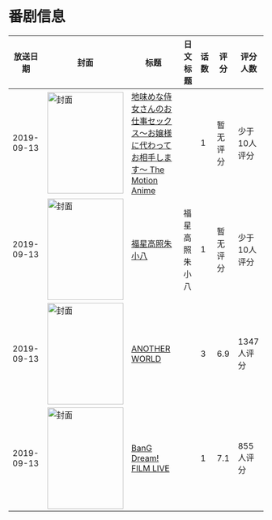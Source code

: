 # 番剧信息

|放送日期|封面|标题|日文标题|话数|评分|评分人数|
|---|---|---|---|---|---|---|
|2019-09-13|<img src="https://bangumi.tv/img/no_icon_subject.png" alt="封面" style="width:150px;height:200px;object-fit:cover;">|[地味めな侍女さんのお仕事セックス～お嬢様に代わってお相手します～ The Motion Anime](https://bangumi.tv/subject/345884)||1|暂无评分|少于10人评分|
|2019-09-13|<img src="https://lain.bgm.tv/pic/cover/c/a2/b7/292966_7d641.jpg" alt="封面" style="width:150px;height:200px;object-fit:cover;">|[福星高照朱小八](https://bangumi.tv/subject/292966)|福星高照朱小八|1|暂无评分|少于10人评分|
|2019-09-13|<img src="https://lain.bgm.tv/pic/cover/c/f3/80/289310_GtfXQ.jpg" alt="封面" style="width:150px;height:200px;object-fit:cover;">|[ANOTHER WORLD](https://bangumi.tv/subject/289310)||3|6.9|1347人评分|
|2019-09-13|<img src="https://lain.bgm.tv/pic/cover/c/e1/31/279219_iI90E.jpg" alt="封面" style="width:150px;height:200px;object-fit:cover;">|[BanG Dream! FILM LIVE](https://bangumi.tv/subject/279219)||1|7.1|855人评分|
